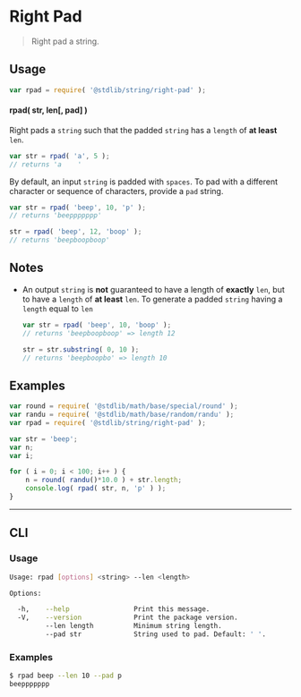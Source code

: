 # Right Pad

> Right pad a string.


<section class="usage">

## Usage

``` javascript
var rpad = require( '@stdlib/string/right-pad' );
```

#### rpad( str, len\[, pad\] )

Right pads a `string` such that the padded `string` has a `length` of __at least__ `len`.

``` javascript
var str = rpad( 'a', 5 );
// returns 'a    '
```

By default, an input `string` is padded with `spaces`. To pad with a different character or sequence of characters, provide a `pad` string.

``` javascript
var str = rpad( 'beep', 10, 'p' );
// returns 'beeppppppp'

str = rpad( 'beep', 12, 'boop' );
// returns 'beepboopboop'
```

</section>

<!-- /.usage -->


<section class="notes">

## Notes

* An output `string` is __not__ guaranteed to have a length of __exactly__ `len`, but to have a `length` of __at least__ `len`. To generate a padded `string` having a `length` equal to `len`

  ``` javascript
  var str = rpad( 'beep', 10, 'boop' );
  // returns 'beepboopboop' => length 12

  str = str.substring( 0, 10 );
  // returns 'beepboopbo' => length 10
  ```

</section>

<!-- /.notes -->


<section class="examples">

## Examples

``` javascript
var round = require( '@stdlib/math/base/special/round' );
var randu = require( '@stdlib/math/base/random/randu' );
var rpad = require( '@stdlib/string/right-pad' );

var str = 'beep';
var n;
var i;

for ( i = 0; i < 100; i++ ) {
    n = round( randu()*10.0 ) + str.length;
    console.log( rpad( str, n, 'p' ) );
}
```

</section>

<!-- /.examples -->


---

<section class="cli">

## CLI


<section class="usage">

### Usage

``` bash
Usage: rpad [options] <string> --len <length>

Options:

  -h,    --help                Print this message.
  -V,    --version             Print the package version.
         --len length          Minimum string length.
         --pad str             String used to pad. Default: ' '.
```

</section>

<!-- /.usage -->


<section class="examples">

### Examples

``` bash
$ rpad beep --len 10 --pad p
beeppppppp
```

</section>

<!-- /.examples -->

</section>

<!-- /.cli -->


<section class="links">

</section>

<!-- /.links -->
